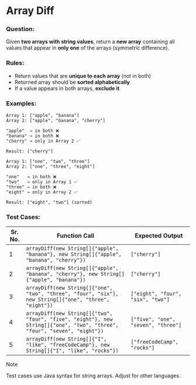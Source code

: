 # Array Diff

### Question:
Given **two arrays with string values**, return a **new array** containing all values that appear in **only one** of the arrays (symmetric difference).

### Rules:
- Return values that are **unique to each array** (not in both)
- Returned array should be **sorted alphabetically**
- If a value appears in both arrays, **exclude it**

### Examples:
```
Array 1: ["apple", "banana"]
Array 2: ["apple", "banana", "cherry"]

"apple"  → in both ❌
"banana" → in both ❌
"cherry" → only in Array 2 ✅

Result: ["cherry"]
```

```
Array 1: ["one", "two", "three"]
Array 2: ["one", "three", "eight"]

"one"   → in both ❌
"two"   → only in Array 1 ✅
"three" → in both ❌
"eight" → only in Array 2 ✅

Result: ["eight", "two"] (sorted)
```

### Test Cases:
| **Sr. No.** | **Function Call** | **Expected Output** |
| ----------- | ----------------- | ------------------- |
| 1 | `arrayDiff(new String[]{"apple", "banana"}, new String[]{"apple", "banana", "cherry"})` | `["cherry"]` |
| 2 | `arrayDiff(new String[]{"apple", "banana", "cherry"}, new String[]{"apple", "banana"})` | `["cherry"]` |
| 3 | `arrayDiff(new String[]{"one", "two", "three", "four", "six"}, new String[]{"one", "three", "eight"})` | `["eight", "four", "six", "two"]` |
| 4 | `arrayDiff(new String[]{"two", "four", "five", "eight"}, new String[]{"one", "two", "three", "four", "seven", "eight"})` | `["five", "one", "seven", "three"]` |
| 5 | `arrayDiff(new String[]{"I", "like", "freeCodeCamp"}, new String[]{"I", "like", "rocks"})` | `["freeCodeCamp", "rocks"]` |

> [!NOTE]
> Test cases use Java syntax for string arrays. Adjust for other languages.
